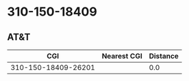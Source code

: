 # 310-150-18409
## AT&T


| CGI | Nearest CGI | Distance |
|-----|-------------|----------|
| 310-150-18409-26201 |  | 0.0 |
